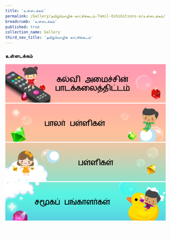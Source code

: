 ```yaml
---
title: 'உள்ளடக்கம்'
permalink: /Gallery/தமிழ்மொழிக்-காட்சிக்கூடம்-Tamil-Exhibitions-a/உள்ளடக்கம்/
breadcrumb: 'உள்ளடக்கம்'
published: true
collection_name: Gallery
third_nav_title: 'தமிழ்மொழிக் காட்சிக்கூடம்'
---
```

### உள்ளடக்கம்
<a href="/gallery/தமிழ்மொழிக்-காட்சிக்கூடம்-tamil-exhibitions-b/பாலர் பள்ளிகள்/"> <img src="/images/TL-MOE-Curriculum.jpg"></a>
<br/>
  <a href="/gallery/தமிழ்மொழிக் -காட்சிக்கூடம்-tamil-exhibitions-c/preschool/"><img src="/images/TL-Preschools.jpg"></a>
  <br/>
  <a href="/gallery/தமிழ்மொழிக் -காட்சிக்கூடம்-tamil-exhibitions-d/schools/"><img src="/images/TL-Schools.jpg"></a>
  <br/>
  <a href="/Gallery/தமிழ்மொழிக்-காட்சிக்கூடம்-e/Community-Partners2/"><img src="/images/TL-Community-Partners.jpg"></a><br/><br/>
<div class="btntop"><a href="#top" style="text-decoration:none;"><span style="color:white"><b>Top</b></span></a></div>
